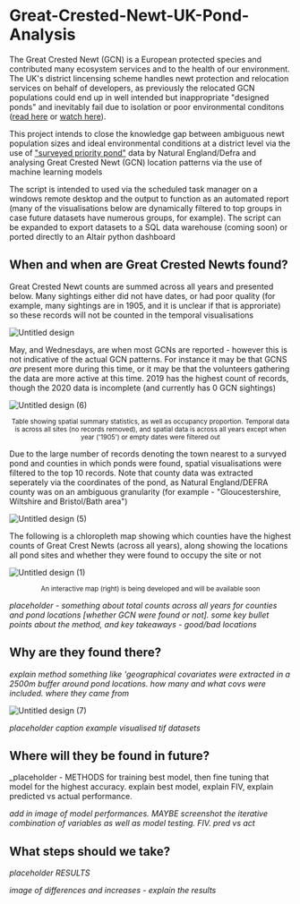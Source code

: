 # Great-Crested-Newt-UK-Pond-Analysis

The Great Crested Newt (GCN) is a European protected species and contributed many ecosystem services and to the health of our environment. The UK's district lincensing scheme handles newt protection and relocation services on behalf of developers, as previously the relocated GCN populations could end up in well intended but inappropriate "designed ponds"  and inevitably fail due to isolation or poor environmental conditons ([read here](https://freshwaterhabitats.org.uk/projects/newt-conservation/#:~:text=The%20new%20approach%20focuses%20on,newts%20can%20breed%20and%20thrive) or [watch here](https://www.youtube.com/watch?v=efJ0YYD1MbM)). 

This project intends to close the knowledge gap between ambiguous newt population sizes and ideal environmental conditions at a district level via the use of ["surveyed priority pond"](https://naturalengland-defra.opendata.arcgis.com/datasets/Defra::surveyed-priority-ponds-england/about) data by Natural England/Defra and analysing Great Crested Newt (GCN) location patterns via the use of machine learning models

The script is intended to used via the scheduled task manager on a windows remote desktop and the output to function as an automated report (many of the visualisations below are dynamically filtered to top groups in case future datasets have numerous groups, for example). The script can be expanded to export datasets to a SQL data warehouse (coming soon) or ported directly to an Altair python dashboard

## When and when are Great Crested Newts found?

Great Crested Newt counts are summed across all years and presented below. Many sightings either did not have dates, or had poor quality (for example, many sightings are in 1905, and it is unclear if that is approriate) so these records will not be counted in the temporal visualisations

![Untitled design](https://user-images.githubusercontent.com/122735369/212549286-e11f6132-33ad-42ec-b2bb-a074f38acf66.jpg)

May, and Wednesdays, are when most GCNs are reported - however this is not indicative of the actual GCN patterns. For instance it may be that GCNS _are_ present more during this time, or it may be that the volunteers gathering the data are more active at this time. 2019 has the highest count of records, though the 2020 data is incomplete (and currently has 0 GCN sightings)

![Untitled design (6)](https://user-images.githubusercontent.com/122735369/212550950-9ac21a6f-07b3-4488-b541-c55c8d491bda.jpg)
<p align="center"><sup>Table showing spatial summary statistics, as well as occupancy proportion. Temporal data is across all sites (no records removed), and spatial data is across all years except when year ('1905') or empty dates were filtered out</sup></p>

Due to the large number of records denoting the town nearest to a survyed pond and counties in which ponds were found, spatial visualisations were filtered to the top 10 records. Note that county data was extracted seperately via the coordinates of the pond, as Natural England/DEFRA county was on an ambiguous granularity (for example - "Gloucestershire, Wiltshire and Bristol/Bath area")

![Untitled design (5)](https://user-images.githubusercontent.com/122735369/212550996-275f2d32-39c7-476c-ac56-f4d47f796300.jpg)

The following is a chloropleth map showing which counties have the highest counts of Great Crest Newts (across all years), along showing the locations all pond sites and whether they were found to occupy the site or not

![Untitled design (1)](https://user-images.githubusercontent.com/122735369/212669721-84fe39f2-2ce8-448b-8196-917dca53f4ff.png)
<p align="center"><sup>An interactive map (right) is being developed and will be available soon</sup></p>

_placeholder - something about total counts across all years for counties and pond locations [whether GCN were found or not]. some key bullet points about the method, and key takeaways - good/bad locations_



## Why are they found there?

_explain method something like 'geographical covariates were extracted in a 2500m buffer around pond locations. how many and what covs were included. where they came from_

![Untitled design (7)](https://user-images.githubusercontent.com/122735369/212551258-9d945a85-0aea-47fe-a32b-8f498c68ca96.jpg)

_placeholder caption example visualised tif datasets_

## Where will they be found in future?

_placeholder - METHODS for training best model, then fine tuning that model for the highest accuracy. explain best model, explain FIV, explain predicted vs actual performance. 

_add in image of model performances. MAYBE screenshot the iterative combination of variables as well as model testing. FIV. pred vs act_

## What steps should we take?

_placeholder RESULTS_

_image of differences and increases - explain the results_
